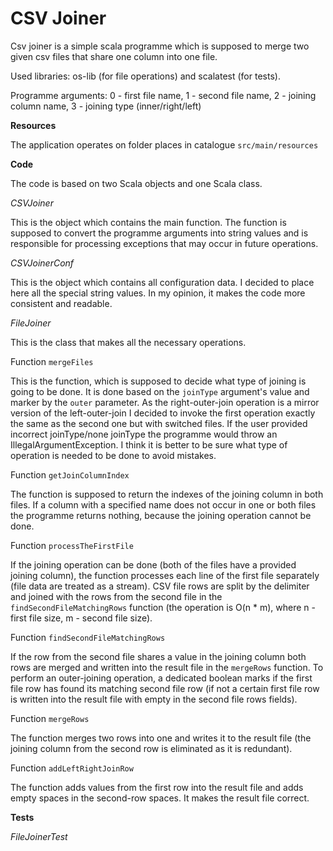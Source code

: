 # CSV Joiner
Csv joiner is a simple scala programme which is supposed to merge two given csv files 
that share one column into one file.

Used libraries: os-lib (for file operations) and scalatest (for tests).

Programme arguments: 0 - first file name, 1 - second file name, 2 - joining column name, 3 - joining type (inner/right/left)

**Resources**

The application operates on folder places in catalogue `src/main/resources`

**Code**

The code is based on two Scala objects and one Scala class.

*CSVJoiner*

This is the object which contains the main function. The function is supposed to convert the programme arguments into string values and is responsible for processing exceptions that may occur in future operations.

*CSVJoinerConf*

This is the object which contains all configuration data. I decided to place here all the special string values. In my opinion, it makes the code more consistent and readable.

*FileJoiner*

This is the class that makes all the necessary operations.

Function `mergeFiles`

This is the function, which is supposed to decide what type of joining is going to be done.
It is done based on the `joinType` argument's value and marker by the `outer` parameter.
As the right-outer-join operation is a mirror version of the left-outer-join I decided to invoke the first operation
exactly the same as the second one but with switched files. If the user provided incorrect joinType/none joinType the
programme would throw an IllegalArgumentException. I think it is better to be sure what type of operation is needed to be done to avoid mistakes.

Function `getJoinColumnIndex`

The function is supposed to return the indexes of the joining column in both files.
If a column with a specified name does not occur in one or both files the programme returns nothing, because the joining operation cannot be done.

Function `processTheFirstFile`

If the joining operation can be done (both of the files have a provided joining column),
the function processes each line of the first file separately (file data are treated as a stream).
CSV file rows are split by the delimiter and joined with the rows from the second file in the `findSecondFileMatchingRows` function (the operation is O(n * m), where n - first file size, m - second file size).

Function `findSecondFileMatchingRows`

If the row from the second file shares a value in the joining column both rows are merged and written into the result file in the `mergeRows` function.
To perform an outer-joining operation, a dedicated boolean marks if the first file row has found its matching second file row (if not a certain first file row is written into the result file with empty in the second file rows fields).

Function `mergeRows`

The function merges two rows into one and writes it to the result file (the joining column from the second row is eliminated as it is redundant). 

Function `addLeftRightJoinRow`

The function adds values from the first row into the result file and adds empty spaces in the second-row spaces. It makes the result file correct.

**Tests**

*FileJoinerTest*
